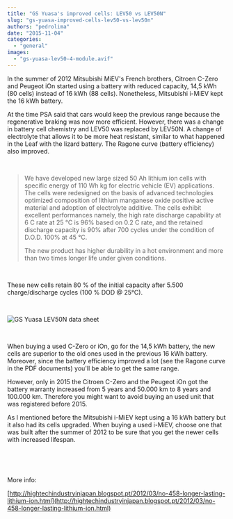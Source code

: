 ```yaml
---
title: "GS Yuasa's improved cells: LEV50 vs LEV50N"
slug: "gs-yuasa-improved-cells-lev50-vs-lev50n"
authors: "pedrolima"
date: "2015-11-04"
categories: 
  - "general"
images: 
  - "gs-yuasa-lev50-4-module.avif"
---
```


In the summer of 2012 Mitsubishi MiEV's French brothers, Citroen C-Zero and Peugeot iOn started using a battery with reduced capacity, 14,5 kWh (80 cells) instead of 16 kWh (88 cells). Nonetheless, Mitsubishi i-MiEV kept the 16 kWh battery.

At the time PSA said that cars would keep the previous range because the regenerative braking was now more efficient. However, there was a change in battery cell chemistry and LEV50 was replaced by LEV50N. A change of electrolyte that allows it to be more heat resistant, similar to what happened in the Leaf with the lizard battery. The Ragone curve (battery efficiency) also improved.

 

> We have developed new large sized 50 Ah lithium ion cells with specific energy of 110 Wh kg for electric vehicle (EV) applications. The cells were redesigned on the basis of advanced technologies optimized composition of lithium manganese oxide positive active material and adoption of electrolyte additive. The cells exhibit excellent performances namely, the high rate discharge capability at 6 C rate at 25 °C is 96% based on 0.2 C rate, and the retained discharge capacity is 90% after 700 cycles under the condition of D.O.D. 100% at 45 °C.
> 
> The new product has higher durability in a hot environment and more than two times longer life under given conditions.

 

These new cells retain 80 % of the initial capacity after 5.500 charge/discharge cycles (100 % DOD @ 25°C).

 

![GS Yuasa LEV50N data sheet](images/GS-Yuasa-LEV50N-data-sheet.avif)

 

When buying a used C-Zero or iOn, go for the 14,5 kWh battery, the new cells are superior to the old ones used in the previous 16 kWh battery. Moreover, since the battery efficiency improved a lot (see the Ragone curve in the PDF documents) you'll be able to get the same range.

However, only in 2015 the Citroen C-Zero and the Peugeot iOn got the battery warranty increased from 5 years and 50.000 km to 8 years and 100.000 km. Therefore you might want to avoid buying an used unit that was registered before 2015.

As I mentioned before the Mitsubishi i-MiEV kept using a 16 kWh battery but it also had its cells upgraded. When buying a used i-MiEV, choose one that was built after the summer of 2012 to be sure that you get the newer cells with increased lifespan.

 

 

More info:

[http://hightechindustryinjapan.blogspot.pt/2012/03/no-458-longer-lasting-lithium-ion.html](http://hightechindustryinjapan.blogspot.pt/2012/03/no-458-longer-lasting-lithium-ion.html)